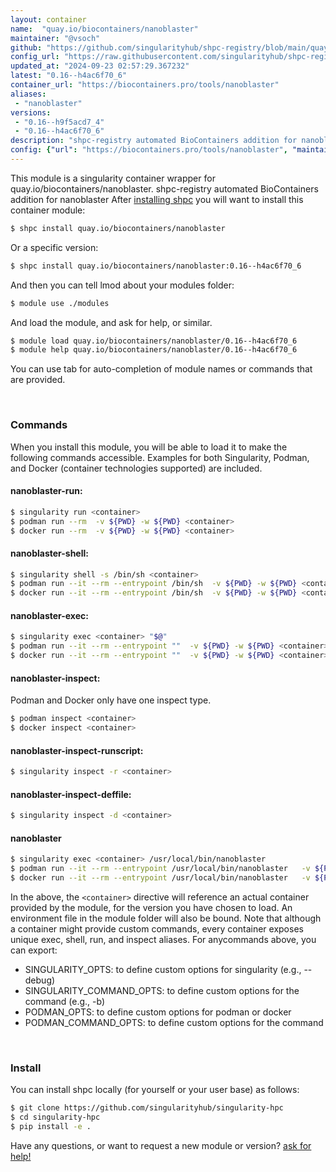 ```yaml
---
layout: container
name:  "quay.io/biocontainers/nanoblaster"
maintainer: "@vsoch"
github: "https://github.com/singularityhub/shpc-registry/blob/main/quay.io/biocontainers/nanoblaster/container.yaml"
config_url: "https://raw.githubusercontent.com/singularityhub/shpc-registry/main/quay.io/biocontainers/nanoblaster/container.yaml"
updated_at: "2024-09-23 02:57:29.367232"
latest: "0.16--h4ac6f70_6"
container_url: "https://biocontainers.pro/tools/nanoblaster"
aliases:
 - "nanoblaster"
versions:
 - "0.16--h9f5acd7_4"
 - "0.16--h4ac6f70_6"
description: "shpc-registry automated BioContainers addition for nanoblaster"
config: {"url": "https://biocontainers.pro/tools/nanoblaster", "maintainer": "@vsoch", "description": "shpc-registry automated BioContainers addition for nanoblaster", "latest": {"0.16--h4ac6f70_6": "sha256:6632cc7f9598e16fbf6710b39cc564d7fbdeb7d24d825f0631f81f4054386610"}, "tags": {"0.16--h9f5acd7_4": "sha256:73ee53ad59067f97d64f82bcca43fa0906f68e57342a695e4d7b708bdef99424", "0.16--h4ac6f70_6": "sha256:6632cc7f9598e16fbf6710b39cc564d7fbdeb7d24d825f0631f81f4054386610"}, "docker": "quay.io/biocontainers/nanoblaster", "aliases": {"nanoblaster": "/usr/local/bin/nanoblaster"}}
---
```


This module is a singularity container wrapper for quay.io/biocontainers/nanoblaster.
shpc-registry automated BioContainers addition for nanoblaster
After [installing shpc](#install) you will want to install this container module:


```bash
$ shpc install quay.io/biocontainers/nanoblaster
```

Or a specific version:

```bash
$ shpc install quay.io/biocontainers/nanoblaster:0.16--h4ac6f70_6
```

And then you can tell lmod about your modules folder:

```bash
$ module use ./modules
```

And load the module, and ask for help, or similar.

```bash
$ module load quay.io/biocontainers/nanoblaster/0.16--h4ac6f70_6
$ module help quay.io/biocontainers/nanoblaster/0.16--h4ac6f70_6
```

You can use tab for auto-completion of module names or commands that are provided.

<br>

### Commands

When you install this module, you will be able to load it to make the following commands accessible.
Examples for both Singularity, Podman, and Docker (container technologies supported) are included.

#### nanoblaster-run:

```bash
$ singularity run <container>
$ podman run --rm  -v ${PWD} -w ${PWD} <container>
$ docker run --rm  -v ${PWD} -w ${PWD} <container>
```

#### nanoblaster-shell:

```bash
$ singularity shell -s /bin/sh <container>
$ podman run --it --rm --entrypoint /bin/sh  -v ${PWD} -w ${PWD} <container>
$ docker run --it --rm --entrypoint /bin/sh  -v ${PWD} -w ${PWD} <container>
```

#### nanoblaster-exec:

```bash
$ singularity exec <container> "$@"
$ podman run --it --rm --entrypoint ""  -v ${PWD} -w ${PWD} <container> "$@"
$ docker run --it --rm --entrypoint ""  -v ${PWD} -w ${PWD} <container> "$@"
```

#### nanoblaster-inspect:

Podman and Docker only have one inspect type.

```bash
$ podman inspect <container>
$ docker inspect <container>
```

#### nanoblaster-inspect-runscript:

```bash
$ singularity inspect -r <container>
```

#### nanoblaster-inspect-deffile:

```bash
$ singularity inspect -d <container>
```


#### nanoblaster

```bash
$ singularity exec <container> /usr/local/bin/nanoblaster
$ podman run --it --rm --entrypoint /usr/local/bin/nanoblaster   -v ${PWD} -w ${PWD} <container> -c " $@"
$ docker run --it --rm --entrypoint /usr/local/bin/nanoblaster   -v ${PWD} -w ${PWD} <container> -c " $@"
```



In the above, the `<container>` directive will reference an actual container provided
by the module, for the version you have chosen to load. An environment file in the
module folder will also be bound. Note that although a container
might provide custom commands, every container exposes unique exec, shell, run, and
inspect aliases. For anycommands above, you can export:

 - SINGULARITY_OPTS: to define custom options for singularity (e.g., --debug)
 - SINGULARITY_COMMAND_OPTS: to define custom options for the command (e.g., -b)
 - PODMAN_OPTS: to define custom options for podman or docker
 - PODMAN_COMMAND_OPTS: to define custom options for the command

<br>

### Install

You can install shpc locally (for yourself or your user base) as follows:

```bash
$ git clone https://github.com/singularityhub/singularity-hpc
$ cd singularity-hpc
$ pip install -e .
```

Have any questions, or want to request a new module or version? [ask for help!](https://github.com/singularityhub/singularity-hpc/issues)